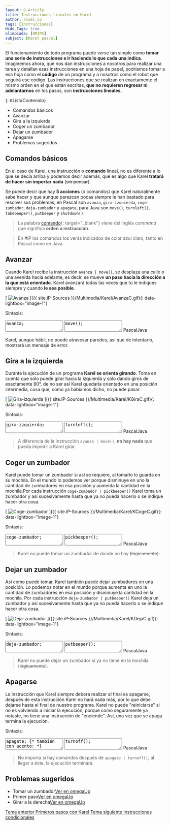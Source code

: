 ```yaml
---
layout: G-Article
title: Instrucciones lineales en Karel
author: rivel_co
tags: [Instrucciones]
Hide_Tags: true
olimpiada: [OMIPS]
subject: [Karel pascal]
---
```


El funcionamiento de todo programa puede verse tan simple como **tomar una serie de instrucciones e ir haciendo lo que cada una indica**. Imaginemos ahora, que nos dan instrucciones a nosotros para realizar una tarea y detallan esas instrucciones en una hoja de papel, podríamos tomar a esa hoja como el **código** de un programa y a nosotros como el robot que seguirá ese código. Las instrucciones que se realizan en exactamente el mismo orden en el que están escritas, **que no requieren regresar ni adelantarnos** en los pasos, son **instrucciones lineales**.

{: #ListaContenido}
- Comandos básicos
- Avanzar
- Gira a la izquierda
- Coger un zumbador
- Dejar un zumbador
- Apagarse
- Problemas sugeridos

## Comandos básicos

En el caso de Karel, una instrucción o **comando** lineal, no es diferente a lo que se decía arriba y podemos decir además, que es algo que Karel **tratará de hacer sin importar nada** (<s>sin pensar</s>).

Se puede decir que hay **5 acciones** (<span>o comandos</span>) que Karel naturalmente sabe hacer y que aunque parezcan pocas siempre le han bastado para resolver sus problemas, en Pascal son `avanza`, `gira-izquierda`, `coge-zumbador`, `deja-zumbador` y `apagate`, para Java son `move()`, `turnleft()`, `takebeeper()`, `putbeeper` y `shutdown()`.

> La palabra [comando](https://es.wikipedia.org/wiki/Comando_%28inform%C3%A1tica%29){: target="_blank"} viene del inglés *command* que significa **orden o instrucción**.

> En #iP los comandos los verás indicados de color azul claro, tanto en Pascal como en Java.

## Avanzar

Cuando Karel recibe la instrucción `avanza | move()`, se desplaza una calle o una avenida hacia adelante, es decir, se mueve **un paso hacia la dirección a la que está orientado**. Karel avanzará todas las veces que tú le indiques siempre y cuando **le sea posible**.

[<picture>
	<source media="(min-width: 700px)" srcset="{{ site.iP-Sources }}/Multimedia/Karel/Avanza.gif">
	<img class="Imagen" src="{{ site.iP-Sources }}/Multimedia/Karel/AvanzaC.gif" alt="Avanza">
</picture>]({{ site.iP-Sources }}/Multimedia/Karel/AvanzaC.gif){: data-lightbox="image-1"}

Sintaxis:

<div class="karelBlock">
<textarea class="karelp">
avanza;</textarea>
<textarea class="karelj">
move();</textarea>
<span class="karelLabel KLPascal karelLabelSelected" labFor="karelp">Pascal</span><span class="karelLabel KLJava" labFor="karelj">Java</span>
</div>

Karel, aunque hábil, no puede atravesar paredes, así que de intentarlo, mostrará un mensaje de error.

## Gira a la izquierda

Durante la ejecución de un programa **Karel se orienta girando**. Toma en cuenta que sólo puede girar hacia la izquierda y sólo dando giros de exactamente 90°, de no ser así Karel quedaría orientado en una posición intermedia, cosa que, como ya habíamos dicho, no puede pasar.

[<picture>
	<source media="(min-width: 700px)" srcset="{{ site.iP-Sources }}/Multimedia/Karel/KGira.gif">
	<img class="Imagen" src="{{ site.iP-Sources }}/Multimedia/Karel/KGiraC.gif" alt="Gira-izquierda">
</picture>]({{ site.iP-Sources }}/Multimedia/Karel/KGiraC.gif){: data-lightbox="image-1"}

Sintaxis:

<div class="karelBlock">
<textarea class="karelp">
gira-izquierda;</textarea>
<textarea class="karelj">
turnleft();</textarea>
<span class="karelLabel KLPascal karelLabelSelected" labFor="karelp">Pascal</span><span class="karelLabel KLJava" labFor="karelj">Java</span>
</div>

> A diferencia de la instrucción `avanza | move()`, **no hay nada** que pueda impedir a Karel girar.

## Coger un zumbador

Karel puede tomar un zumbador si así se requiere, al tomarlo lo guarda en su mochila. En el mundo lo podemos ver porque disminuye en uno la cantidad de zumbadores en esa posición y aumenta la cantidad en la mochila.Por cada instrucción `coge-zumbador | pickbeeper()` Karel toma un zumbador y así sucesivamente hasta que ya no pueda hacerlo o se indique hacer otra cosa.

[<picture>
	<source media="(min-width: 700px)" srcset="{{ site.iP-Sources }}/Multimedia/Karel/KCoge.gif">
	<img class="Imagen" src="{{ site.iP-Sources }}/Multimedia/Karel/KCogeC.gif" alt="Coge-zumbador">
</picture>]({{ site.iP-Sources }}/Multimedia/Karel/KCogeC.gif){: data-lightbox="image-1"}

Sintaxis:

<div class="karelBlock">
<textarea class="karelp">
coge-zumbador;</textarea>
<textarea class="karelj">
pickbeeper();</textarea>
<span class="karelLabel KLPascal karelLabelSelected" labFor="karelp">Pascal</span><span class="karelLabel KLJava" labFor="karelj">Java</span>
</div>

> Karel no puede tomar un zumbador de donde no hay <s>(lógicamente)</s>.

## Dejar un zumbador

Así como puede tomar, Karel también puede dejar zumbadores en una posición. Lo podemos notar en el mundo porque aumenta en uno la cantidad de zumbadores en esa posición y disminuye la cantidad en la mochila. Por cada instrucción `deja-zumbador | putbeeper()` Karel deja un zumbador y así sucesivamente hasta que ya no pueda hacerlo o se indique hacer otra cosa.

[<picture>
	<source media="(min-width: 700px)" srcset="{{ site.iP-Sources }}/Multimedia/Karel/KDeja.gif">
	<img class="Imagen" src="{{ site.iP-Sources }}/Multimedia/Karel/KDejaC.gif" alt="Deja-zumbador">
</picture>]({{ site.iP-Sources }}/Multimedia/Karel/KDejaC.gif){: data-lightbox="image-1"}

Sintaxis:

<div class="karelBlock">
<textarea class="karelp">
deja-zumbador;</textarea>
<textarea class="karelj">
putbeeper();</textarea>
<span class="karelLabel KLPascal karelLabelSelected" labFor="karelp">Pascal</span><span class="karelLabel KLJava" labFor="karelj">Java</span>
</div>

> Karel no puede dejar un zumbador si ya no tiene en la mochila (<s>lógicamente</s>).

## Apagarse

La instrucción que Karel siempre deberá realizar al final es apagarse, después de esta instrucción Karel no hará nada más, por lo que debe dejarse hasta el final de nuestro programa. Karel no puede "reiniciarse" si no es volviendo a iniciar la ejecución, porque como seguramente ya notaste, no tiene una instrucción de "enciende". Así, una vez que se apaga termina la ejecución.

Sintaxis:

<div class="karelBlock">
<textarea class="karelp">
apagate; {* también con acento: *} apágate;</textarea>
<textarea class="karelj">
turnoff();</textarea>
<span class="karelLabel KLPascal karelLabelSelected" labFor="karelp">Pascal</span><span class="karelLabel KLJava" labFor="karelj">Java</span>
</div>

> No importa si hay comandos después de `apagate | turnoff()`, al llegar a éste, la ejecución terminará.

## Problemas sugeridos

<div id="omegaDiv">
    <ul id="omegaList">
        <li><i class="fas fa-shapes"></i><span>Tomar un zumbador</span><a href="https://omegaup.com/arena/problem/iP-Karel-Tomar-un-zumbador" target="_blank" class="omegaBtn">Ver en omegaUp</a></li>
        <li><i class="fas fa-shapes"></i><span>Primer paso</span><a href="https://omegaup.com/arena/problem/iP-Karel-Primer-paso" target="_blank" class="omegaBtn">Ver en omegaUp</a></li>
        <li><i class="fas fa-shapes"></i><span>Girar a la derecha</span><a href="https://omegaup.com/arena/problem/iP-Karel-Girar-a-la-derecha" target="_blank" class="omegaBtn">Ver en omegaUp</a></li>
    </ul>
</div>

<div class="Nav">
    <a id="navLeft" href="{{ site.baseurl }}/Karel/Principio/Primeros-pasos/" title="Primeros pasos con Karel &vert; #iP Code">
        Tema anterior
        <span>Primeros pasos con Karel</span>
    </a>
    <a id="navRight" href="{{ site.baseurl }}/Karel/Instrucciones/Condicionales/" title="Instrucciones condicionales &vert; #iP Code">
        Tema siguiente
        <span>Instrucciones condicionales</span>
    </a>
</div>